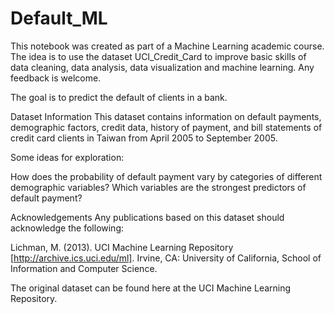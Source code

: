 # Default_ML

This notebook was created as part of a Machine Learning academic course.
The idea is to use the dataset UCI_Credit_Card to improve basic skills of data cleaning, data analysis, data visualization and machine learning. 
Any feedback is welcome.

 The goal is to predict the default of clients in a bank.

Dataset Information
This dataset contains information on default payments, demographic factors, credit data, history of payment, and bill statements of credit card clients in Taiwan from April 2005 to September 2005.

Some ideas for exploration:

How does the probability of default payment vary by categories of different demographic variables?
Which variables are the strongest predictors of default payment?


Acknowledgements
Any publications based on this dataset should acknowledge the following:

Lichman, M. (2013). UCI Machine Learning Repository [http://archive.ics.uci.edu/ml]. Irvine, CA: University of California, School of Information and Computer Science.

The original dataset can be found here at the UCI Machine Learning Repository.
